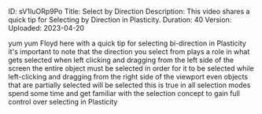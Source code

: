 ID: sV1IuORp9Po
Title: Select by Direction
Description: This video shares a quick tip for Selecting by Direction in Plasticity.
Duration: 40
Version: 
Uploaded: 2023-04-20

yum yum Floyd here with a quick tip for
selecting bi-direction in Plasticity
it's important to note that the
direction you select from plays a role
in what gets selected when left clicking
and dragging from the left side of the
screen the entire object must be
selected in order for it to be selected
while left-clicking and dragging from
the right side of the viewport even
objects that are partially selected will
be selected this is true in all
selection modes
spend some time and get familiar with
the selection concept to gain full
control over selecting in Plasticity